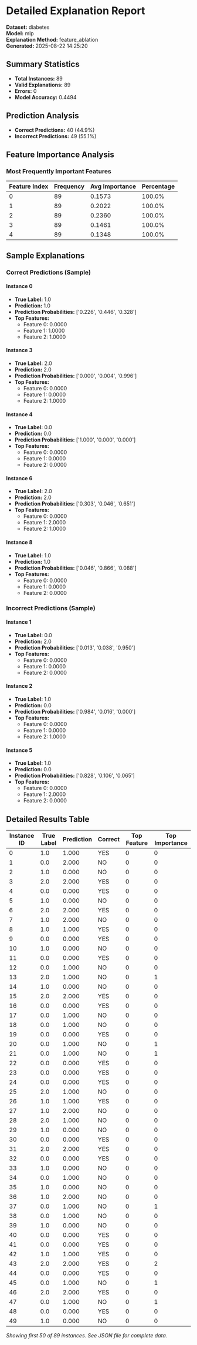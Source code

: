 # Detailed Explanation Report

**Dataset:** diabetes  
**Model:** mlp  
**Explanation Method:** feature_ablation  
**Generated:** 2025-08-22 14:25:20  

## Summary Statistics

- **Total Instances:** 89
- **Valid Explanations:** 89
- **Errors:** 0
- **Model Accuracy:** 0.4494

## Prediction Analysis

- **Correct Predictions:** 40 (44.9%)
- **Incorrect Predictions:** 49 (55.1%)

## Feature Importance Analysis

### Most Frequently Important Features

| Feature Index | Frequency | Avg Importance | Percentage |
|---------------|-----------|----------------|------------|
| 0 | 89 | 0.1573 | 100.0% |
| 1 | 89 | 0.2022 | 100.0% |
| 2 | 89 | 0.2360 | 100.0% |
| 3 | 89 | 0.1461 | 100.0% |
| 4 | 89 | 0.1348 | 100.0% |

## Sample Explanations

### Correct Predictions (Sample)

#### Instance 0

- **True Label:** 1.0
- **Prediction:** 1.0
- **Prediction Probabilities:** ['0.226', '0.446', '0.328']
- **Top Features:**
  - Feature 0: 0.0000
  - Feature 1: 1.0000
  - Feature 2: 1.0000

#### Instance 3

- **True Label:** 2.0
- **Prediction:** 2.0
- **Prediction Probabilities:** ['0.000', '0.004', '0.996']
- **Top Features:**
  - Feature 0: 0.0000
  - Feature 1: 0.0000
  - Feature 2: 1.0000

#### Instance 4

- **True Label:** 0.0
- **Prediction:** 0.0
- **Prediction Probabilities:** ['1.000', '0.000', '0.000']
- **Top Features:**
  - Feature 0: 0.0000
  - Feature 1: 0.0000
  - Feature 2: 0.0000

#### Instance 6

- **True Label:** 2.0
- **Prediction:** 2.0
- **Prediction Probabilities:** ['0.303', '0.046', '0.651']
- **Top Features:**
  - Feature 0: 0.0000
  - Feature 1: 2.0000
  - Feature 2: 1.0000

#### Instance 8

- **True Label:** 1.0
- **Prediction:** 1.0
- **Prediction Probabilities:** ['0.046', '0.866', '0.088']
- **Top Features:**
  - Feature 0: 0.0000
  - Feature 1: 0.0000
  - Feature 2: 0.0000

### Incorrect Predictions (Sample)

#### Instance 1

- **True Label:** 0.0
- **Prediction:** 2.0
- **Prediction Probabilities:** ['0.013', '0.038', '0.950']
- **Top Features:**
  - Feature 0: 0.0000
  - Feature 1: 0.0000
  - Feature 2: 0.0000

#### Instance 2

- **True Label:** 1.0
- **Prediction:** 0.0
- **Prediction Probabilities:** ['0.984', '0.016', '0.000']
- **Top Features:**
  - Feature 0: 0.0000
  - Feature 1: 0.0000
  - Feature 2: 1.0000

#### Instance 5

- **True Label:** 1.0
- **Prediction:** 0.0
- **Prediction Probabilities:** ['0.828', '0.106', '0.065']
- **Top Features:**
  - Feature 0: 0.0000
  - Feature 1: 2.0000
  - Feature 2: 0.0000

## Detailed Results Table

| Instance ID | True Label | Prediction | Correct | Top Feature | Top Importance |
|-------------|------------|------------|---------|-------------|----------------|
| 0 | 1.0 | 1.000 | YES | 0 | 0 |
| 1 | 0.0 | 2.000 | NO | 0 | 0 |
| 2 | 1.0 | 0.000 | NO | 0 | 0 |
| 3 | 2.0 | 2.000 | YES | 0 | 0 |
| 4 | 0.0 | 0.000 | YES | 0 | 0 |
| 5 | 1.0 | 0.000 | NO | 0 | 0 |
| 6 | 2.0 | 2.000 | YES | 0 | 0 |
| 7 | 1.0 | 2.000 | NO | 0 | 0 |
| 8 | 1.0 | 1.000 | YES | 0 | 0 |
| 9 | 0.0 | 0.000 | YES | 0 | 0 |
| 10 | 1.0 | 0.000 | NO | 0 | 0 |
| 11 | 0.0 | 0.000 | YES | 0 | 0 |
| 12 | 0.0 | 1.000 | NO | 0 | 0 |
| 13 | 2.0 | 1.000 | NO | 0 | 1 |
| 14 | 1.0 | 0.000 | NO | 0 | 0 |
| 15 | 2.0 | 2.000 | YES | 0 | 0 |
| 16 | 0.0 | 0.000 | YES | 0 | 0 |
| 17 | 0.0 | 1.000 | NO | 0 | 0 |
| 18 | 0.0 | 1.000 | NO | 0 | 0 |
| 19 | 0.0 | 0.000 | YES | 0 | 0 |
| 20 | 0.0 | 1.000 | NO | 0 | 1 |
| 21 | 0.0 | 1.000 | NO | 0 | 1 |
| 22 | 0.0 | 0.000 | YES | 0 | 0 |
| 23 | 0.0 | 0.000 | YES | 0 | 0 |
| 24 | 0.0 | 0.000 | YES | 0 | 0 |
| 25 | 2.0 | 1.000 | NO | 0 | 0 |
| 26 | 1.0 | 1.000 | YES | 0 | 0 |
| 27 | 1.0 | 2.000 | NO | 0 | 0 |
| 28 | 2.0 | 1.000 | NO | 0 | 0 |
| 29 | 1.0 | 0.000 | NO | 0 | 0 |
| 30 | 0.0 | 0.000 | YES | 0 | 0 |
| 31 | 2.0 | 2.000 | YES | 0 | 0 |
| 32 | 0.0 | 0.000 | YES | 0 | 0 |
| 33 | 1.0 | 0.000 | NO | 0 | 0 |
| 34 | 0.0 | 1.000 | NO | 0 | 0 |
| 35 | 1.0 | 0.000 | NO | 0 | 0 |
| 36 | 1.0 | 2.000 | NO | 0 | 0 |
| 37 | 0.0 | 1.000 | NO | 0 | 1 |
| 38 | 0.0 | 1.000 | NO | 0 | 0 |
| 39 | 1.0 | 0.000 | NO | 0 | 0 |
| 40 | 0.0 | 0.000 | YES | 0 | 0 |
| 41 | 0.0 | 0.000 | YES | 0 | 0 |
| 42 | 1.0 | 1.000 | YES | 0 | 0 |
| 43 | 2.0 | 2.000 | YES | 0 | 2 |
| 44 | 0.0 | 0.000 | YES | 0 | 0 |
| 45 | 0.0 | 1.000 | NO | 0 | 1 |
| 46 | 2.0 | 2.000 | YES | 0 | 0 |
| 47 | 0.0 | 1.000 | NO | 0 | 1 |
| 48 | 0.0 | 0.000 | YES | 0 | 0 |
| 49 | 1.0 | 0.000 | NO | 0 | 0 |

*Showing first 50 of 89 instances. See JSON file for complete data.*
